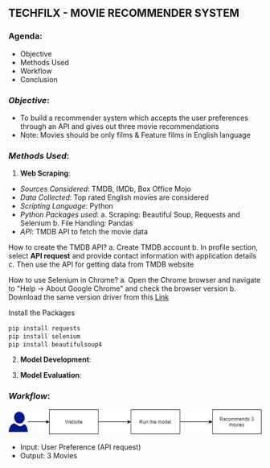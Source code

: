 ## TECHFILX - MOVIE RECOMMENDER SYSTEM
### Agenda:
- Objective
- Methods Used
- Workflow
- Conclusion

### _Objective_:
- To build a recommender system which accepts the user preferences through an API and gives out three movie recommendations
- Note: Movies should be only films & Feature films in English language

### _Methods Used_:
1. **Web Scraping**:
- _Sources Considered_: TMDB, IMDb, Box Office Mojo
- _Data Collected_: Top rated English movies are considered
- _Scripting Language_: Python
- _Python Packages used_: 
a. Scraping: Beautiful Soup, Requests and Selenium
b. File Handling: Pandas
- _API_: TMDB API to fetch the movie data

How to create the TMDB API?
a. Create TMDB account
b. In profile section, select **API request** and provide contact information with application details
c. Then use the API for getting data from TMDB website

How to use Selenium in Chrome?
a. Open the Chrome browser and navigate to "Help -> About Google Chrome" and check the browser version
b. Download the same version driver from this [Link](https://chromedriver.chromium.org/downloads)

Install the Packages
```
pip install requests
pip install selenium
pip install beautifulsoup4
```

2. **Model Development**:


3. **Model Evaluation**:


### _Workflow_:

![Image](https://github.com/MageshwariSingaravadivelou/Techflix/blob/main/workflow.png)

- Input: User Preference (API request)
- Output: 3 Movies

```
```
